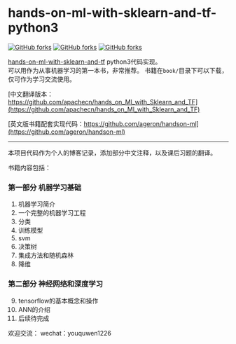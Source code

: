 # hands-on-ml-with-sklearn-and-tf-python3


[![GitHub forks](https://img.shields.io/github/forks/yunshuipiao/hands-on-ml-with-sklearn-tf-python3.svg)](https://github.com/yunshuipiao/hands-on-ml-with-sklearn-tf-python3)
[![GitHub forks](https://img.shields.io/github/stars/yunshuipiao/hands-on-ml-with-sklearn-tf-python3.svg)](https://github.com/yunshuipiao/hands-on-ml-with-sklearn-tf-python3)
[![GitHub forks](https://img.shields.io/github/license/yunshuipiao/hands-on-ml-with-sklearn-tf-python3.svg)](https://github.com/yunshuipiao/hands-on-ml-with-sklearn-tf-python3)

[hands-on-ml-with-sklearn-and-tf](http://shop.oreilly.com/product/0636920052289.do) python3代码实现。   
可以用作为从事机器学习的第一本书，非常推荐。
书籍在`book/`目录下可以下载，仅可作为学习交流使用。  
  
[中文翻译版本：https://github.com/apachecn/hands_on_Ml_with_Sklearn_and_TF](https://github.com/apachecn/hands_on_Ml_with_Sklearn_and_TF)  
  
[英文版书籍配套实现代码：https://github.com/ageron/handson-ml](https://github.com/ageron/handson-ml)  

---
本项目代码作为个人的博客记录，添加部分中文注释，以及课后习题的翻译。

书籍内容包括：  
### 第一部分 机器学习基础
1. 机器学习简介
2. 一个完整的机器学习工程
3. 分类
4. 训练模型
5. svm
6. 决策树
7. 集成方法和随机森林
8. 降维

### 第二部分 神经网络和深度学习
9. tensorflow的基本概念和操作
10. ANN的介绍
11. 后续待完成

欢迎交流： wechat：youquwen1226

